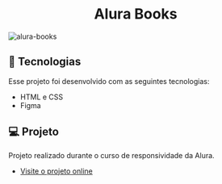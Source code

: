 <h1 align="center"> Alura Books </h1>


![alura-books](https://user-images.githubusercontent.com/114084854/215860988-30aed2e9-40e4-46b9-9251-a1264ed3222c.png)



## 🚀 Tecnologias

Esse projeto foi desenvolvido com as seguintes tecnologias:

- HTML e CSS
- Figma


## 💻 Projeto

Projeto realizado durante o curso de responsividade da Alura.

- [Visite o projeto online](https://leticialauriano.github.io/alura-books/)

